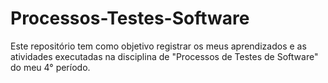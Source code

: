 # Processos-Testes-Software
Este repositório tem como objetivo registrar os meus aprendizados e as atividades executadas na disciplina de "Processos de Testes de Software" do meu 4° período.
